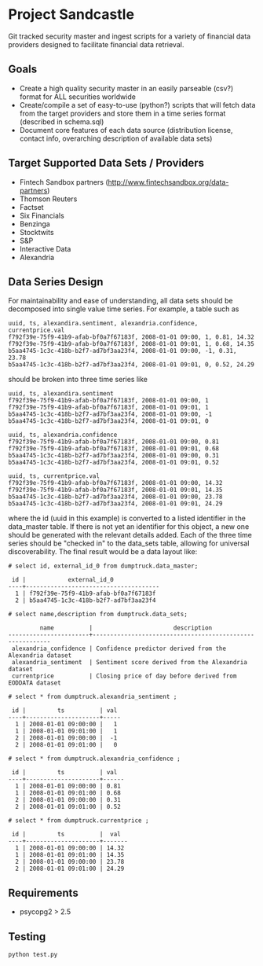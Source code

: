 # Project Sandcastle
Git tracked security master and ingest scripts for a variety of financial data providers designed to facilitate financial data retrieval.

## Goals
- Create a high quality security master in an easily parseable (csv?) format for ALL securities worldwide
- Create/compile a set of easy-to-use (python?) scripts that will fetch data from the target providers and store them in a time series format (described in schema.sql)
- Document core features of each data source (distribution license, contact info, overarching description of available data sets)

## Target Supported Data Sets / Providers
- Fintech Sandbox partners (http://www.fintechsandbox.org/data-partners)
- Thomson Reuters
- Factset
- Six Financials
- Benzinga
- Stocktwits
- S&P
- Interactive Data
- Alexandria

## Data Series Design

For maintainability and ease of understanding, all data sets should be decomposed into single value time series. For example, a table such as 
```
uuid, ts, alexandira.sentiment, alexandria.confidence, currentprice.val
f792f39e-75f9-41b9-afab-bf0a7f67183f, 2008-01-01 09:00, 1, 0.81, 14.32
f792f39e-75f9-41b9-afab-bf0a7f67183f, 2008-01-01 09:01, 1, 0.68, 14.35
b5aa4745-1c3c-418b-b2f7-ad7bf3aa23f4, 2008-01-01 09:00, -1, 0.31, 23.78
b5aa4745-1c3c-418b-b2f7-ad7bf3aa23f4, 2008-01-01 09:01, 0, 0.52, 24.29
```
should be broken into three time series like
```
uuid, ts, alexandira.sentiment
f792f39e-75f9-41b9-afab-bf0a7f67183f, 2008-01-01 09:00, 1
f792f39e-75f9-41b9-afab-bf0a7f67183f, 2008-01-01 09:01, 1
b5aa4745-1c3c-418b-b2f7-ad7bf3aa23f4, 2008-01-01 09:00, -1
b5aa4745-1c3c-418b-b2f7-ad7bf3aa23f4, 2008-01-01 09:01, 0

uuid, ts, alexandria.confidence
f792f39e-75f9-41b9-afab-bf0a7f67183f, 2008-01-01 09:00, 0.81
f792f39e-75f9-41b9-afab-bf0a7f67183f, 2008-01-01 09:01, 0.68
b5aa4745-1c3c-418b-b2f7-ad7bf3aa23f4, 2008-01-01 09:00, 0.31
b5aa4745-1c3c-418b-b2f7-ad7bf3aa23f4, 2008-01-01 09:01, 0.52

uuid, ts, currentprice.val
f792f39e-75f9-41b9-afab-bf0a7f67183f, 2008-01-01 09:00, 14.32
f792f39e-75f9-41b9-afab-bf0a7f67183f, 2008-01-01 09:01, 14.35
b5aa4745-1c3c-418b-b2f7-ad7bf3aa23f4, 2008-01-01 09:00, 23.78
b5aa4745-1c3c-418b-b2f7-ad7bf3aa23f4, 2008-01-01 09:01, 24.29
```
where the id (uuid in this example) is converted to a listed identifier in the data_master table. If there is not yet an identifier for this object, a new one should be generated with the relevant details added. Each of the three time series should be "checked in" to the data_sets table, allowing for universal discoverability. The final result would be a data layout like:
```
# select id, external_id_0 from dumptruck.data_master;

 id |            external_id_0             
----+--------------------------------------
  1 | f792f39e-75f9-41b9-afab-bf0a7f67183f
  2 | b5aa4745-1c3c-418b-b2f7-ad7bf3aa23f4

# select name,description from dumptruck.data_sets;

         name          |                       description                        
-----------------------+----------------------------------------------------------
 alexandria_confidence | Confidence predictor derived from the Alexandria dataset
 alexandria_sentiment  | Sentiment score derived from the Alexandria dataset
 currentprice          | Closing price of day before derived from EODDATA dataset

# select * from dumptruck.alexandria_sentiment ;

 id |         ts          | val 
----+---------------------+-----
  1 | 2008-01-01 09:00:00 |   1
  1 | 2008-01-01 09:01:00 |   1
  2 | 2008-01-01 09:00:00 |  -1
  2 | 2008-01-01 09:01:00 |   0

# select * from dumptruck.alexandria_confidence ;

 id |         ts          | val  
----+---------------------+------
  1 | 2008-01-01 09:00:00 | 0.81
  1 | 2008-01-01 09:01:00 | 0.68
  2 | 2008-01-01 09:00:00 | 0.31
  2 | 2008-01-01 09:01:00 | 0.52
  
# select * from dumptruck.currentprice ;

 id |         ts          |  val  
----+---------------------+-------
  1 | 2008-01-01 09:00:00 | 14.32
  1 | 2008-01-01 09:01:00 | 14.35
  2 | 2008-01-01 09:00:00 | 23.78
  2 | 2008-01-01 09:01:00 | 24.29
```

## Requirements
- psycopg2 > 2.5 

## Testing 
```
python test.py
```
